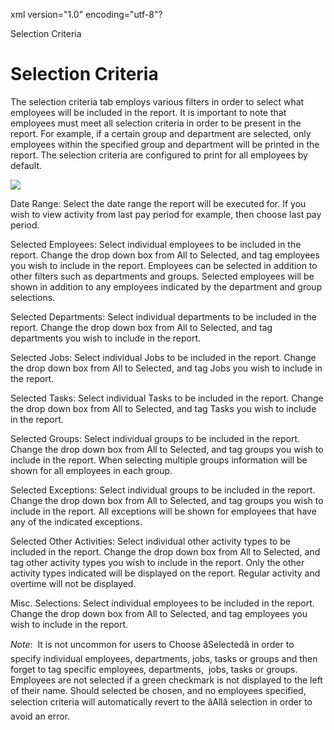 xml version="1.0" encoding="utf-8"?





Selection Criteria




# Selection Criteria

The selection criteria tab employs various filters in order to select what employees will be included in the report. It is important to note that employees must meet all selection criteria in order to be present in the report. For example, if a certain group and department are selected, only employees within the specified group and department will be printed in the report. The selection criteria are configured to print for all employees by default.

![](/img/image-404.png)

Date Range: Select the date range the report will be executed for. If you wish to view activity from last pay period for example, then choose last pay period.

Selected Employees: Select individual employees to be included in the report. Change the drop down box from All to Selected, and tag employees you wish to include in the report. Employees can be selected in addition to other filters such as departments and groups. Selected employees will be shown in addition to any employees indicated by the department and group selections.

Selected Departments: Select individual departments to be included in the report. Change the drop down box from All to Selected, and tag departments you wish to include in the report.

Selected Jobs: Select individual Jobs to be included in the report. Change the drop down box from All to Selected, and tag Jobs you wish to include in the report.

Selected Tasks: Select individual Tasks to be included in the report. Change the drop down box from All to Selected, and tag Tasks you wish to include in the report.

Selected Groups: Select individual groups to be included in the report. Change the drop down box from All to Selected, and tag groups you wish to include in the report. When selecting multiple groups information will be shown for all employees in each group.

Selected Exceptions: Select individual groups to be included in the report. Change the drop down box from All to Selected, and tag groups you wish to include in the report. All exceptions will be shown for employees that have any of the indicated exceptions.

Selected Other Activities: Select individual other activity types to be included in the report. Change the drop down box from All to Selected, and tag other activity types you wish to include in the report. Only the other activity types indicated will be displayed on the report. Regular activity and overtime will not be displayed.

Misc. Selections: Select individual employees to be included in the report. Change the drop down box from All to Selected, and tag employees you wish to include in the report.

*Note*:  It is not uncommon for users to Choose âSelectedâ in order to specify individual employees, departments, jobs, tasks or groups and then forget to tag specific employees, departments,  jobs, tasks or groups. Employees are not selected if a green checkmark is not displayed to the left of their name. Should selected be chosen, and no employees specified, selection criteria will automatically revert to the âAllâ selection in order to avoid an error.